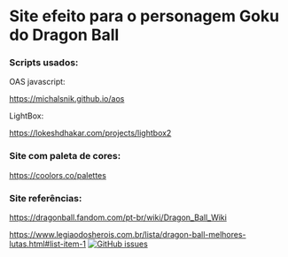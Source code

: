 # Site efeito para o personagem Goku do Dragon Ball

### Scripts usados:

OAS javascript:

https://michalsnik.github.io/aos

LightBox:

https://lokeshdhakar.com/projects/lightbox2

### Site com paleta de cores:

https://coolors.co/palettes

### Site referências:

https://dragonball.fandom.com/pt-br/wiki/Dragon_Ball_Wiki

https://www.legiaodosherois.com.br/lista/dragon-ball-melhores-lutas.html#list-item-1
[![GitHub issues](https://img.shields.io/github/issues/Fernandofragassi/site_goku?style=for-the-badge)](https://github.com/Fernandofragassi/site_goku/issues)
